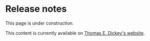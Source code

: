 # Release notes

This page is under construction.

This content is currently available on [Thomas E. Dickey's website](https://invisible-island.net/xterm/xterm.log.html).
